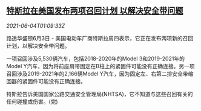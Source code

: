 <!--1622770263000-->
[特斯拉在美国发布两项召回计划 以解决安全带问题](https://cn.reuters.com/article/tesla-us-recall-safe-belt-0604-idCNKCS2DG039)
------

<div><i>2021-06-04T01:09:33Z</i></div><p>路透华盛顿6月3日 - 美国电动车厂商特斯拉周四表示，它正在发布两项新的召回计划，以解决安全带问题。</p><p>一项召回涉及5,530辆汽车，包括2018-2020年的Model 3和2019-2021年的Model Y汽车，因为将前座肩带固定在B柱上的紧固件可能没有正确连接。另一项召回涉及2019-2021年的2,166辆Model Y汽车，因为固定左、右第二排安全带缩回器的紧固件可能没有正确连接。</p><p>特斯拉告诉美国国家公路交通安全管理局(NHTSA)，它不知道与这些召回有关的任何碰撞或伤害。(完)</p>
